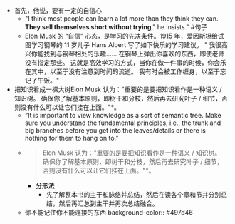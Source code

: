 - 首先，他说，要有一定的自信心
	- "I think most people can learn a lot more than they think they can. **They sell themselves short without trying**," he insists." #句子
	- Elon Musk 的 “自信” 心态，是学习的先决条件。1915 年，爱因斯坦给试图学习钢琴的 11 岁儿子 Hans Albert 写了如下快乐的学习建议。 " 我很高兴你能找到与钢琴相处的乐趣...... 在钢琴上弹出你喜欢的东西，即使老师没有指定那些。 这就是高效学习的方式，当你在做一件事的时候，你会乐在其中，以至于没有注意到时间的流逝。 我有时会被工作缠身，以至于忘记了午饭。"
- 把知识看成一棵大树Elon Musk 认为："重要的是要把知识看作是一种语义 / 知识树。 确保你了解基本原则，即树干和分枝，然后再去研究叶子 / 细节，否则没有什么可以让它们挂在上面。"*。
	- “It is important to view knowledge as a sort of semantic tree. Make sure you understand the fundamental principles, i.e., the trunk and big branches before you get into the leaves/details or there is nothing for them to hang on to.”
	- > Elon Musk 认为："重要的是要把知识看作是一种语义 / 知识树。 确保你了解基本原则，即树干和分枝，然后再去研究叶子 / 细节，否则没有什么可以让它们挂在上面。"*。
		- **分形法**
			- 先了解整本书的主干和脉络并总结，然后在读各个章和节并分别总结，然后再汇总到主干并再次总结融合。
	- 你不能记住你不能连接的东西
	  background-color:: #497d46